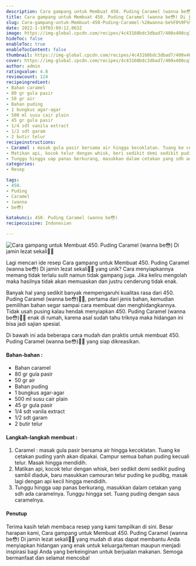 ```yaml
---
description: Cara gampang untuk Membuat 450. Puding Caramel (wanna be😳) Di jamin lezat sekali"
title: Cara gampang untuk Membuat 450. Puding Caramel (wanna be😳) Di jamin lezat sekali
slug: Cara-gampang-untuk-Membuat-450-Puding-Caramel-%28wanna-be%F0%9F%98%B3%29-Di-jamin-lezat-sekali
date: 2022-1-19T03:09:12.063Z
image: https://img-global.cpcdn.com/recipes/4c43160bdc3dbad7/400x400cq70/photo.jpg
hideToc: false
enableToc: true
enableTocContent: false
thumbnail: https://img-global.cpcdn.com/recipes/4c43160bdc3dbad7/400x400cq70/photo.jpg
cover: https://img-global.cpcdn.com/recipes/4c43160bdc3dbad7/400x400cq70/photo.jpg
author: admin
ratingvalue: 4.8
reviewcount: 124
recipeingredient:
- Bahan caramel
- 80 gr gula pasir
- 50 gr air
- Bahan puding
- 1 bungkus agar-agar
- 500 ml susu cair plain
- 45 gr gula pasir
- 1/4 sdt vanila extract
- 1/2 sdt garam
- 2 butir telur
recipeinstructions:
- Caramel : masak gula pasir bersama air hingga kecoklatan. Tuang ke cetakan puding yanh akan dipakai. Campur semua bahan puding kecuali telur. Masak hingga mendidih.
- Matikan api, kocok telur dengan whisk, beri sedikit demi sedikit puding sambil diaduk, baru masukkan camouran telur puding ke pudibg, masak lagi dengan api kecil hingga mendidih.
- Tunggu hingga uap panas berkurang, masukkan dalam cetakan yang sdh ada caramelnya. Tunggu hingga set. Tuang puding dengan saus caramelnya.
categories:
- Resep

tags:
- 450.
- Puding
- Caramel
- (wanna
- be😳)

katakunci: 450. Puding Caramel (wanna be😳)
recipecuisine: Indonesian

---
```


![Cara gampang untuk Membuat 450. Puding Caramel (wanna be😳) Di jamin lezat sekali👩‍🍳](https://img-global.cpcdn.com/recipes/4c43160bdc3dbad7/400x400cq70/photo.jpg)

Lagi mencari ide resep Cara gampang untuk Membuat 450. Puding Caramel (wanna be😳) Di jamin lezat sekali👩‍🍳 yang unik? Cara menyiapkannya memang tidak terlalu sulit namun tidak gampang juga. Jika keliru mengolah maka hasilnya tidak akan memuaskan dan justru cenderung tidak enak.

Banyak hal yang sedikit banyak mempengaruhi kualitas rasa dari 450. Puding Caramel (wanna be😳)👩‍🍳, pertama dari jenis bahan, kemudian pemilihan bahan segar sampai cara membuat dan menghidangkannya. Tidak usah pusing kalau hendak menyiapkan 450. Puding Caramel (wanna be😳)👩‍🍳 enak di rumah, karena asal sudah tahu triknya maka hidangan ini bisa jadi sajian spesial.

Di bawah ini ada beberapa cara mudah dan praktis untuk membuat 450. Puding Caramel (wanna be😳)👩‍🍳 yang siap dikreasikan.

<!--inarticleads1-->

#### Bahan-bahan :

- Bahan caramel
- 80 gr gula pasir
- 50 gr air
- Bahan puding
- 1 bungkus agar-agar
- 500 ml susu cair plain
- 45 gr gula pasir
- 1/4 sdt vanila extract
- 1/2 sdt garam
- 2 butir telur

<!--inarticleads2-->

#### Langkah-langkah membuat :

1. Caramel : masak gula pasir bersama air hingga kecoklatan. Tuang ke cetakan puding yanh akan dipakai. Campur semua bahan puding kecuali telur. Masak hingga mendidih.
1. Matikan api, kocok telur dengan whisk, beri sedikit demi sedikit puding sambil diaduk, baru masukkan camouran telur puding ke pudibg, masak lagi dengan api kecil hingga mendidih.
1. Tunggu hingga uap panas berkurang, masukkan dalam cetakan yang sdh ada caramelnya. Tunggu hingga set. Tuang puding dengan saus caramelnya.

#### Penutup

Terima kasih telah membaca resep yang kami tampilkan di sini. Besar harapan kami, Cara gampang untuk Membuat 450. Puding Caramel (wanna be😳) Di jamin lezat sekali👩‍🍳 yang mudah di atas dapat membantu Anda menyiapkan hidangan yang enak untuk keluarga/teman maupun menjadi inspirasi bagi Anda yang berkeinginan untuk berjualan makanan. Semoga bermanfaat dan selamat mencoba!